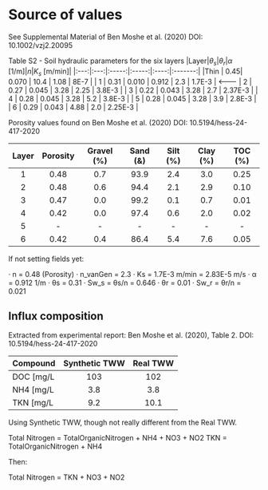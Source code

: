 # Source of values

See Supplemental Material of Ben Moshe et al. (2020)
DOI: 10.1002/vzj2.20095

Table S2 - Soil hydraulic parameters for the six layers
|Layer|$\theta_s$|$\theta_r$|$\alpha$ [1/m]|$n$|$K_s$ [m/min]|
|:---:|:---:|:-----:|:-----:|:----:|:-------:|
|Thin | 0.45| 0.070 | 10.4  | 1.08 | 8E-7    |
| 1 | 0.31 | 0.010 | 0.912 | 2.3  | 1.7E-3  | <---
| 2 | 0.27 | 0.045 | 3.28  | 2.25 | 3.8E-3  |
| 3 | 0.22 | 0.043 | 3.28  | 2.7  | 2.37E-3 |
| 4 | 0.28 | 0.045 | 3.28  | 5.2  | 3.8E-3  |
| 5 | 0.28 | 0.045 | 3.28  | 3.9  | 2.8E-3  |
| 6 | 0.29 | 0.043 | 4.88  | 2.0  | 2.25E-3 |

Porosity values found on Ben Moshe et al. (2020)
DOI: 10.5194/hess-24-417-2020

|Layer|Porosity|Gravel (%)|Sand (&)|Silt (%)|Clay (%)|TOC (%)|
|:---:|:------:|:----:|:-----:|:----:|:----:|:-----:|
|   1 |  0.48  | 0.7 | 93.9 | 2.4 | 3.0 | 0.25 |
|   2 |  0.48  | 0.6 | 94.4 | 2.1 | 2.9 | 0.10 |
|   3 |  0.47  | 0.0 | 99.2 | 0.1 | 0.7 | 0.01 |
|   4 |  0.42  | 0.0 | 97.4 | 0.6 | 2.0 | 0.02 |
|   5 |     -  |   - |    - |   - |   - |    - |
|   6 |  0.42  | 0.4 | 86.4 | 5.4 | 7.6 | 0.05 |


If not setting fields yet: 

· n = 0.48 (Porosity)
· n_vanGen = 2.3
· Ks = 1.7E-3 m/min = 2.83E-5 m/s
· α  = 0.912 1/m
· θs = 0.31
· Sw_s = θs/n = 0.646
· θr = 0.01
· Sw_r = θr/n = 0.021

## Influx composition

Extracted from experimental report: Ben Moshe et al. (2020), Table 2.
DOI: 10.5194/hess-24-417-2020

|Compound    |Synthetic TWW|Real TWW|
|:-----------|:-----------:|:------:|
|  DOC [mg/L |         103 | 102    |
|  NH4 [mg/L |         3.8 | 3.8    |
|  TKN [mg/L |         9.2 | 10.1   |

Using Synthetic TWW, though not really different from the Real TWW.


Total Nitrogen = TotalOrganicNitrogen + NH4 + NO3 + NO2
TKN = TotalOrganicNitrogen + NH4

Then:

Total Nitrogen = TKN + NO3 + NO2

